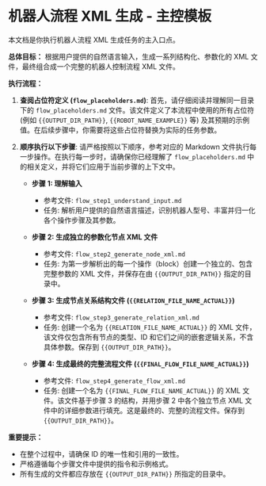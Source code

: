 # 机器人流程 XML 生成 - 主控模板

本文档是你执行机器人流程 XML 生成任务的主入口点。

**总体目标：** 根据用户提供的自然语言输入，生成一系列结构化、参数化的 XML 文件，最终组合成一个完整的机器人控制流程 XML 文件。

**执行流程：**

1.  **查阅占位符定义 (`flow_placeholders.md`)**:
    首先，请仔细阅读并理解同一目录下的 `flow_placeholders.md` 文件。该文件定义了本流程中使用的所有占位符 (例如 `{{OUTPUT_DIR_PATH}}`, `{{ROBOT_NAME_EXAMPLE}}` 等) 及其预期的示例值。在后续步骤中，你需要将这些占位符替换为实际的任务参数。

2.  **顺序执行以下步骤**:
    请严格按照以下顺序，参考对应的 Markdown 文件执行每一步操作。在执行每一步时，请确保你已经理解了 `flow_placeholders.md` 中的相关定义，并将它们应用于当前步骤的上下文中。

    - **步骤 1: 理解输入**

      - 参考文件: `flow_step1_understand_input.md`
      - 任务: 解析用户提供的自然语言描述，识别机器人型号、丰富并归一化各个操作步骤及其参数。

    - **步骤 2: 生成独立的参数化节点 XML 文件**

      - 参考文件: `flow_step2_generate_node_xml.md`
      - 任务: 为第一步解析出的每一个操作（block）创建一个独立的、包含完整参数的 XML 文件，并保存在由 `{{OUTPUT_DIR_PATH}}` 指定的目录中。

    - **步骤 3: 生成节点关系结构文件 (`{{RELATION_FILE_NAME_ACTUAL}}`)**

      - 参考文件: `flow_step3_generate_relation_xml.md`
      - 任务: 创建一个名为 `{{RELATION_FILE_NAME_ACTUAL}}` 的 XML 文件，该文件仅包含所有节点的类型、ID 和它们之间的嵌套逻辑关系，不含具体参数。保存到 `{{OUTPUT_DIR_PATH}}`。

    - **步骤 4: 生成最终的完整流程文件 (`{{FINAL_FLOW_FILE_NAME_ACTUAL}}`)**
      - 参考文件: `flow_step4_generate_flow_xml.md`
      - 任务: 创建一个名为 `{{FINAL_FLOW_FILE_NAME_ACTUAL}}` 的 XML 文件。该文件基于步骤 3 的结构，并用步骤 2 中各个独立节点 XML 文件中的详细参数进行填充。这是最终的、完整的流程文件。保存到 `{{OUTPUT_DIR_PATH}}`。

**重要提示：**

- 在整个过程中，请确保 ID 的唯一性和引用的一致性。
- 严格遵循每个步骤文件中提供的指令和示例格式。
- 所有生成的文件都应存放在 `{{OUTPUT_DIR_PATH}}` 所指定的目录中。
